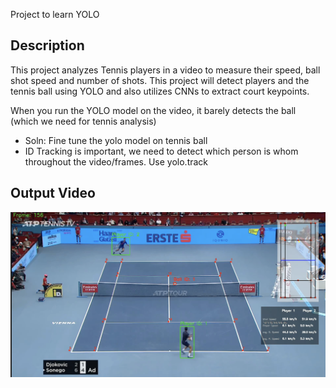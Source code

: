 Project to learn YOLO

## Description
This project analyzes Tennis players in a video to measure their speed, ball shot speed and number of shots. This project will detect players and the tennis ball using YOLO and also utilizes CNNs to extract court keypoints. 

When you run the YOLO model on the video, it barely detects the ball (which we need for tennis analysis)
- Soln: Fine tune the yolo model on tennis ball
- ID Tracking is important, we need to detect which person is whom throughout the video/frames. Use yolo.track

## Output Video 
![Screenshot](output_videos/output_photo.png)